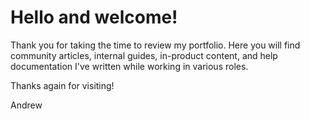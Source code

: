 # Hello and welcome!

Thank you for taking the time to review my portfolio. Here you will find community articles, internal guides, in-product content, and help documentation I've written while working in various roles. 

Thanks again for visiting!

Andrew